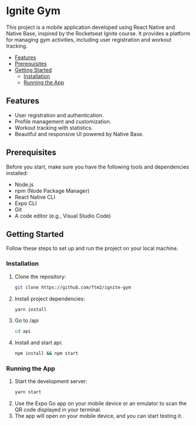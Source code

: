 # Ignite Gym

This project is a mobile application developed using React Native and Native Base, inspired by the Rocketseat Ignite course. It provides a platform for managing gym activities, including user registration and workout tracking.

- [Features](#features)
- [Prerequisites](#prerequisites)
- [Getting Started](#getting-started)
  - [Installation](#installation)
  - [Running the App](#running-the-app)

## Features

- User registration and authentication.
- Profile management and customization.
- Workout tracking with statistics.
- Beautiful and responsive UI powered by Native Base.

## Prerequisites

Before you start, make sure you have the following tools and dependencies installed:

- Node.js
- npm (Node Package Manager)
- React Native CLI
- Expo CLI
- Git
- A code editor (e.g., Visual Studio Code)

## Getting Started

Follow these steps to set up and run the project on your local machine.

### Installation

1. Clone the repository:

   ```bash
   git clone https://github.com/ftm2/ignite-gym
   ```
2. Install project dependencies:
   ```bash
   yarn install
   ```
3. Go to /api
   ```bash
   cd api
   ```
4. Install and start api:
   ```bash
   npm install && npm start
   ```
### Running the App
1. Start the development server:
   ```bash
   yarn start
   ```
2. Use the Expo Go app on your mobile device or an emulator to scan the QR code displayed in your terminal.
3. The app will open on your mobile device, and you can start testing it.
